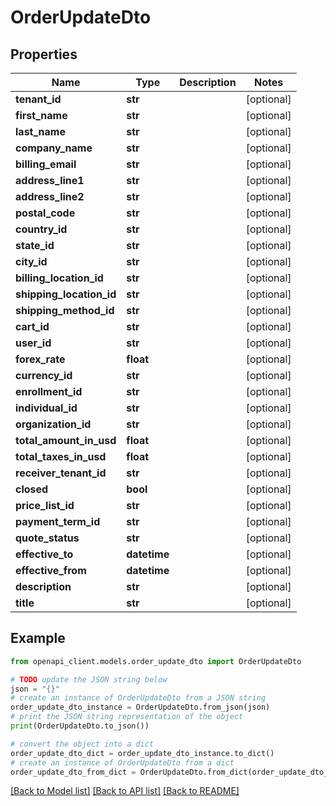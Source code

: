 # OrderUpdateDto


## Properties

Name | Type | Description | Notes
------------ | ------------- | ------------- | -------------
**tenant_id** | **str** |  | [optional] 
**first_name** | **str** |  | [optional] 
**last_name** | **str** |  | [optional] 
**company_name** | **str** |  | [optional] 
**billing_email** | **str** |  | [optional] 
**address_line1** | **str** |  | [optional] 
**address_line2** | **str** |  | [optional] 
**postal_code** | **str** |  | [optional] 
**country_id** | **str** |  | [optional] 
**state_id** | **str** |  | [optional] 
**city_id** | **str** |  | [optional] 
**billing_location_id** | **str** |  | [optional] 
**shipping_location_id** | **str** |  | [optional] 
**shipping_method_id** | **str** |  | [optional] 
**cart_id** | **str** |  | [optional] 
**user_id** | **str** |  | [optional] 
**forex_rate** | **float** |  | [optional] 
**currency_id** | **str** |  | [optional] 
**enrollment_id** | **str** |  | [optional] 
**individual_id** | **str** |  | [optional] 
**organization_id** | **str** |  | [optional] 
**total_amount_in_usd** | **float** |  | [optional] 
**total_taxes_in_usd** | **float** |  | [optional] 
**receiver_tenant_id** | **str** |  | [optional] 
**closed** | **bool** |  | [optional] 
**price_list_id** | **str** |  | [optional] 
**payment_term_id** | **str** |  | [optional] 
**quote_status** | **str** |  | [optional] 
**effective_to** | **datetime** |  | [optional] 
**effective_from** | **datetime** |  | [optional] 
**description** | **str** |  | [optional] 
**title** | **str** |  | [optional] 

## Example

```python
from openapi_client.models.order_update_dto import OrderUpdateDto

# TODO update the JSON string below
json = "{}"
# create an instance of OrderUpdateDto from a JSON string
order_update_dto_instance = OrderUpdateDto.from_json(json)
# print the JSON string representation of the object
print(OrderUpdateDto.to_json())

# convert the object into a dict
order_update_dto_dict = order_update_dto_instance.to_dict()
# create an instance of OrderUpdateDto from a dict
order_update_dto_from_dict = OrderUpdateDto.from_dict(order_update_dto_dict)
```
[[Back to Model list]](../README.md#documentation-for-models) [[Back to API list]](../README.md#documentation-for-api-endpoints) [[Back to README]](../README.md)


